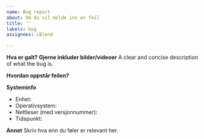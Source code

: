 ```yaml
---
name: Bug report
about: Om du vil melde inn en feil
title: ''
labels: bug
assignees: LBlend

---
```


**Hva er galt? Gjerne inkluder bilder/videoer**
A clear and concise description of what the bug is.

**Hvordan oppstår feilen?**

**Systeminfo**
 - Enhet: 
 - Operativsystem:
 - Nettleser (med versjonnummer):
- Tidspunkt:

**Annet**
Skriv hva enn du føler er relevant her.
